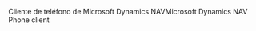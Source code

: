 <span data-ttu-id="5f0b2-101">Cliente de teléfono de Microsoft Dynamics NAV</span><span class="sxs-lookup"><span data-stu-id="5f0b2-101">Microsoft Dynamics NAV Phone client</span></span>